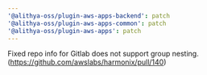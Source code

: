```yaml
---
'@alithya-oss/plugin-aws-apps-backend': patch
'@alithya-oss/plugin-aws-apps-common': patch
'@alithya-oss/plugin-aws-apps': patch
---
```


Fixed repo info for Gitlab does not support group nesting. (https://github.com/awslabs/harmonix/pull/140)

